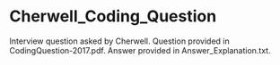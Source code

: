 # Cherwell_Coding_Question
Interview question asked by Cherwell. 
Question provided in CodingQuestion-2017.pdf.
Answer provided in Answer_Explanation.txt. 